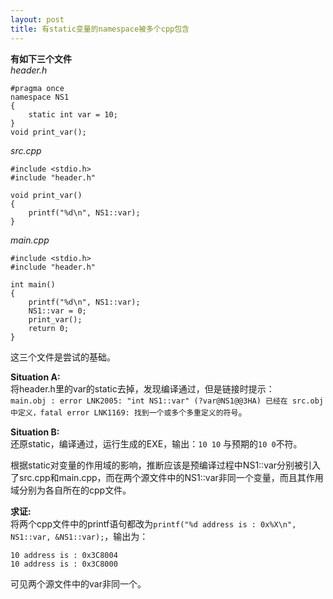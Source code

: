 ```yaml
---
layout: post
title: 有static变量的namespace被多个cpp包含
---
```


**有如下三个文件**  
*header.h*
    
    #pragma once
    namespace NS1
    {
    	static int var = 10;
    }
    void print_var();
      
*src.cpp*
    
    #include <stdio.h>
    #include "header.h"
    
    void print_var()
    {
    	printf("%d\n", NS1::var);
    }
    
*main.cpp*
    
    #include <stdio.h>
    #include "header.h"
    
    int main()
    {
    	printf("%d\n", NS1::var);
    	NS1::var = 0;
    	print_var();
    	return 0;
    }
    
这三个文件是尝试的基础。

**Situation A:**  
将header.h里的var的static去掉，发现编译通过，但是链接时提示：  
`main.obj : error LNK2005: "int NS1::var" (?var@NS1@@3HA) 已经在 src.obj 中定义，fatal error LNK1169: 找到一个或多个多重定义的符号`。
  
**Situation B:**  
还原static，编译通过，运行生成的EXE，输出：`10 10` 与预期的`10 0`不符。  
  
根据static对变量的作用域的影响，推断应该是预编译过程中NS1::var分别被引入了src.cpp和main.cpp，而在两个源文件中的NS1::var非同一个变量，而且其作用域分别为各自所在的cpp文件。  
  
**求证:**  
将两个cpp文件中的printf语句都改为`printf("%d address is : 0x%X\n", NS1::var, &NS1::var);`，输出为：  
    
    10 address is : 0x3C8004
    10 address is : 0x3C8000  

可见两个源文件中的var非同一个。
